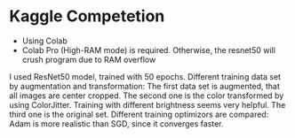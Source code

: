 # Kaggle Competetion
- Using Colab
- Colab Pro (High-RAM mode) is required. Otherwise, the resnet50 will crush program due to RAM overflow

I used ResNet50 model, trained with 50 epochs.
Different training data set by augmentation and transformation:
The first data set is augmented, that all images are center cropped.
The second one is the color transformed by using ColorJitter. Training with different brightness seems very helpful.
The third one is the original set.
Different training optimizors are compared: Adam is more realistic than SGD, since it converges faster.
